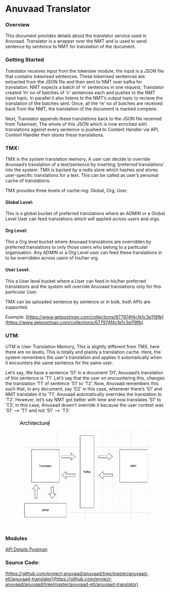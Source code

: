 # Anuvaad Translator

### Overview

This document provides details about the translator service used in Anuvaad. Translator is a wrapper over the NMT and is used to send sentence by sentence to NMT for translation of the document.

### Getting Started

Translator receives input from the tokeniser module, the input is a JSON file that contains tokenised sentences. These tokenised sentences are extracted from the JSON file and then sent to NMT over kafka for translation. NMT expects a batch of ‘n’ sentences in one request, Translator created ‘m’ no of batches of ‘n’ sentences each and pushes to the NMT input topic. In parallel it also listens to the NMT’s output topic to recieve the translation of the batches sent. Once, all the ‘m’ no of batches are received back from the NMT, the translation of the document is marked complete.

Next, Translator appends these translations back to the JSON file received from Tokeniser, The whole of this JSON which is now enriched with translations against every sentence is pushed to Content Handler via API, Content Handler then stores these translations.

### TMX:

TMX is the system translation memory, A user can decide to override Anuvaad’s translation of a text/sentence by inserting ‘preferred translations’ into the system. TMX is backed by a redis store which hashes and stores user-specific translations for a text. This can be called as user’s personal cache of translations.

TMX provides three levels of cache-ing: Global, Org, User.

#### Global Level:

This is a global bucket of preferred translations where an ADMIN or a Global Level User can feed translations which will applied across users and orgs.

#### Org Level:

This a Org level bucket where Anuvaad translations are overridden by preferred translations to only those users who belong to a particular organisation. Any ADMIN or a Org Level user can feed these translations in to be overridden across users of his/her org.

#### User Level:

This a User level bucket where a User can feed in his/her preferred translations and the system will override Anuvaad translations only for this particular User.

TMX can be uploaded sentence by sentence or in bulk, both APIs are supported.

Example: [https://www.getpostman.com/collections/677974f4cfe1c3e119fb](https://www.getpostman.com/collections/677974f4cfe1c3e119fb)

### UTM:

UTM is User Translation Memory, This is slightly different from TMX, here there are no levels, This is totally and plainly a translation cache. Here, the system remembers the user's translation and applies it automatically when it encounters the same sentence for the same user.

Let’s say, We have a sentence ‘S1’ in a document ‘D1’, Anuvaad’s translation of this sentence is ‘T1’. Let’s say that the user on encountering this, changes the translation ‘T1’ of sentence ‘S1’ to ‘T2’. Now, Anuvaad remembers this such that, in any document, say ‘D2’ in this case, whenever there’s ‘S1’ and NMT translates it to ‘T1’, Anuvaad automatically overrides the translation to ‘T2’. However, let’s say NMT got better with time and now translates ‘S1’ to ‘T3’, in this case, Anuvaad dosen’t override it because the user context was ‘S1’ —> ‘T1’ and not ‘S1’ —> ‘T3’.

<figure><img src="../.gitbook/assets/image (4).png" alt=""><figcaption></figcaption></figure>

### Modules

[API Details Postman](https://www.getpostman.com/collections/61e432cbddbb59a38072)&#x20;

### Source Code:

&#x20;[https://github.com/project-anuvaad/anuvaad/tree/master/anuvaad-etl/anuvaad-translator](https://github.com/project-anuvaad/anuvaad/tree/master/anuvaad-etl/anuvaad-translator)
